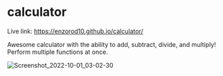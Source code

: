 # calculator

Live link: https://enzorod10.github.io/calculator/

Awesome calculator with the ability to add, subtract, divide, and multiply! Perform multiple functions at once.

![Screenshot_2022-10-01_03-02-30](https://user-images.githubusercontent.com/93365813/193397339-8c0bc5f1-5366-4250-822c-1321b64e2c28.png)
